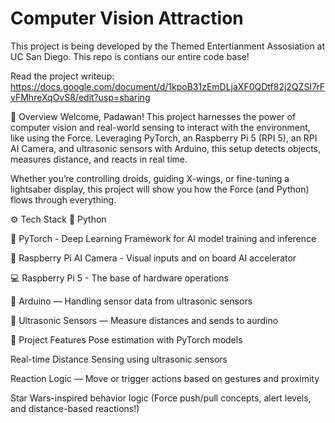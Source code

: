 # Computer Vision Attraction

This project is being developed by the Themed Entertianment Assosiation at UC San Diego. This repo is contians our entire code base!

Read the project writeup: https://docs.google.com/document/d/1kpoB31zEmDLjaXF0QDtf82j2QZSI7rFvFMhreXqOvS8/edit?usp=sharing

🌌 Overview
Welcome, Padawan!
This project harnesses the power of computer vision and real-world sensing to interact with the environment, like using the Force. Leveraging PyTorch, an Raspberry Pi 5 (RPI 5), an RPI AI Camera, and ultrasonic sensors with Arduino, this setup detects objects, measures distance, and reacts in real time.

Whether you’re controlling droids, guiding X-wings, or fine-tuning a lightsaber display, this project will show you how the Force (and Python) flows through everything.

⚙️ Tech Stack
🐍 Python

🤖 PyTorch - Deep Learning Framework for AI model training and inference

🧠 Raspberry Pi AI Camera - Visual inputs and on board AI accelerator

💻 Raspberry Pi 5 - The base of hardware operations

🌊 Arduino — Handling sensor data from ultrasonic sensors

📡 Ultrasonic Sensors — Measure distances and sends to aurdino

🚀 Project Features
Pose estimation with PyTorch models

Real-time Distance Sensing using ultrasonic sensors

Reaction Logic — Move or trigger actions based on gestures and proximity

Star Wars-inspired behavior logic (Force push/pull concepts, alert levels, and distance-based reactions!)
